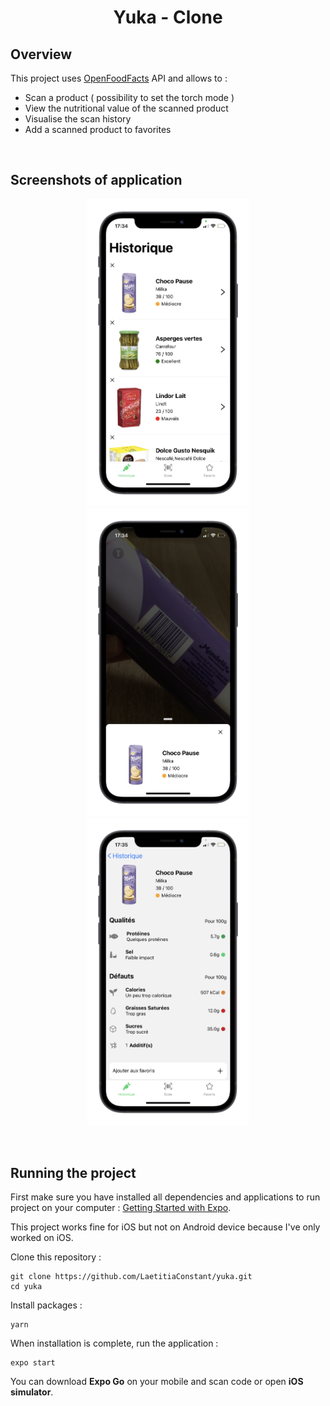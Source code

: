 <h1 align="center">Yuka - Clone</h1>

## Overview

This project uses [OpenFoodFacts](https://fr.openfoodfacts.org/) API and allows to :

- Scan a product ( possibility to set the torch mode )
- View the nutritional value of the scanned product
- Visualise the scan history
- Add a scanned product to favorites

&nbsp;

## Screenshots of application

<p align="center">
<img src="./assets/screen1.png" alt="drawing" width="260"/>
<img src="./assets/screen3.png" alt="drawing" width="260"/>
<img src="./assets/screen2.png" alt="drawing" width="260"/>
</p>

&nbsp;

## Running the project

First make sure you have installed all dependencies and applications to run project on your computer : [Getting Started with Expo](https://docs.expo.io/get-started/installation/).

This project works fine for iOS but not on Android device because I've only worked on iOS.

Clone this repository :

```
git clone https://github.com/LaetitiaConstant/yuka.git
cd yuka
```

Install packages :

```
yarn
```

When installation is complete, run the application :

```
expo start
```

You can download **Expo Go** on your mobile and scan code or open **iOS simulator**.
